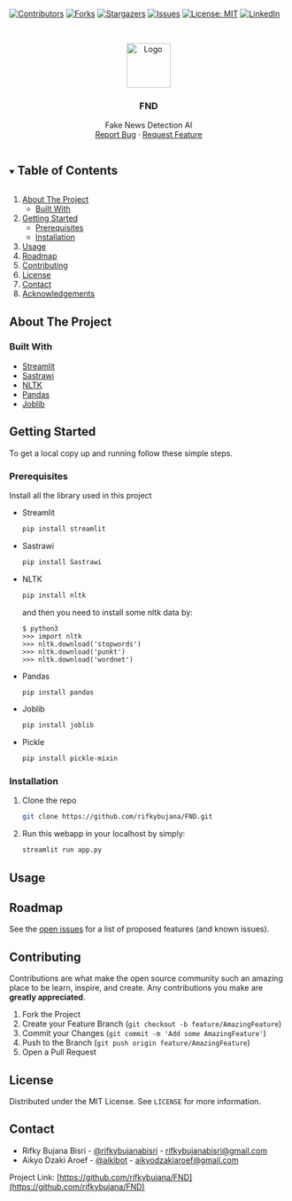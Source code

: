 [![Contributors][contributors-shield]][contributors-url]
[![Forks][forks-shield]][forks-url]
[![Stargazers][stars-shield]][stars-url]
[![Issues][issues-shield]][issues-url]
[![License: MIT][license-shield]][license-url]
[![LinkedIn][linkedin-shield]][linkedin-url]



<!-- PROJECT LOGO -->
<br />
<p align="center">
  <a href="https://github.com/
           /FND">
    <img src="images/logo.png" alt="Logo" width="80" height="80">
  </a>

  <h3 align="center">FND</h3>

  <p align="center">
    Fake News Detection AI
    <br />
    <a href="https://github.com/rifkybujana/FND/issues">Report Bug</a>
    ·
    <a href="https://github.com/rifkybujana/FND/issues">Request Feature</a>
  </p>
</p>



<!-- TABLE OF CONTENTS -->
<details open="open">
  <summary><h2 style="display: inline-block">Table of Contents</h2></summary>
  <ol>
    <li>
      <a href="#about-the-project">About The Project</a>
      <ul>
        <li><a href="#built-with">Built With</a></li>
      </ul>
    </li>
    <li>
      <a href="#getting-started">Getting Started</a>
      <ul>
        <li><a href="#prerequisites">Prerequisites</a></li>
        <li><a href="#installation">Installation</a></li>
      </ul>
    </li>
    <li><a href="#usage">Usage</a></li>
    <li><a href="#roadmap">Roadmap</a></li>
    <li><a href="#contributing">Contributing</a></li>
    <li><a href="#license">License</a></li>
    <li><a href="#contact">Contact</a></li>
    <li><a href="#acknowledgements">Acknowledgements</a></li>
  </ol>
</details>



<!-- ABOUT THE PROJECT -->
## About The Project





### Built With

* [Streamlit](https://www.streamlit.io/)
* [Sastrawi](https://sastrawi.github.io/)
* [NLTK](https://www.nltk.org/)
* [Pandas](https://pandas.pydata.org/)
* [Joblib](https://joblib.readthedocs.io/en/latest/)



<!-- GETTING STARTED -->
## Getting Started

To get a local copy up and running follow these simple steps.

### Prerequisites

Install all the library used in this project
* Streamlit
  ```sh
  pip install streamlit
  ```
* Sastrawi
  ```sh
  pip install Sastrawi
  ```
* NLTK
  ```sh
  pip install nltk
  ```
  and then you need to install some nltk data by:
  ```
  $ python3
  >>> import nltk
  >>> nltk.download('stopwords')
  >>> nltk.download('punkt')
  >>> nltk.download('wordnet')
  ```
* Pandas
  ```sh
  pip install pandas
  ```
* Joblib
  ```sh
  pip install joblib
  ```
* Pickle
  ```sh
  pip install pickle-mixin
  ```
  
### Installation

1. Clone the repo
   ```sh
   git clone https://github.com/rifkybujana/FND.git
   ```
2. Run this webapp in your localhost by simply:
   ```sh
   streamlit run app.py
   ```



<!-- USAGE EXAMPLES -->
## Usage





<!-- ROADMAP -->
## Roadmap

See the [open issues](https://github.com/rifkybujana/FND/issues) for a list of proposed features (and known issues).



<!-- CONTRIBUTING -->
## Contributing

Contributions are what make the open source community such an amazing place to be learn, inspire, and create. Any contributions you make are **greatly appreciated**.

1. Fork the Project
2. Create your Feature Branch (`git checkout -b feature/AmazingFeature`)
3. Commit your Changes (`git commit -m 'Add some AmazingFeature'`)
4. Push to the Branch (`git push origin feature/AmazingFeature`)
5. Open a Pull Request



<!-- LICENSE -->
## License

Distributed under the MIT License. See `LICENSE` for more information.



<!-- CONTACT -->
## Contact

* Rifky Bujana Bisri - [@rifkybujanabisri](https://www.instagram.com/rifkybujanabisri/) - rifkybujanabisri@gmail.com
* Aikyo Dzaki Aroef - [@aikibot](https://www.instagram.com/aikibot/) - aikyodzakiaroef@gmail.com

Project Link: [https://github.com/rifkybujana/FND](https://github.com/rifkybujana/FND)





<!-- MARKDOWN LINKS & IMAGES -->
<!-- https://www.markdownguide.org/basic-syntax/#reference-style-links -->
[contributors-shield]: https://img.shields.io/github/contributors/rifkybujana/FND.svg?style=for-the-badge
[contributors-url]: https://github.com/rifkybujana/FND/graphs/contributors
[forks-shield]: https://img.shields.io/github/forks/rifkybujana/FND.svg?style=for-the-badge
[forks-url]: https://github.com/rifkybujana/FND/network/members
[stars-shield]: https://img.shields.io/github/stars/rifkybujana/FND.svg?style=for-the-badge
[stars-url]: https://github.com/rifkybujana/FND/stargazers
[issues-shield]: https://img.shields.io/github/issues/rifkybujana/FND.svg?style=for-the-badge
[issues-url]: https://github.com/rifkybujana/FND/issues
[license-shield]: https://img.shields.io/badge/License-MIT-yellow.svg?style=for-the-badge
[license-url]: ./LICENSE
[linkedin-shield]: https://img.shields.io/badge/-LinkedIn-black.svg?style=for-the-badge&logo=linkedin&colorB=555
[linkedin-url]: https://linkedin.com/in/rifkybujana
